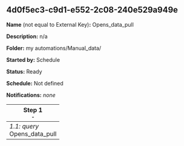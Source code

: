 ## 4d0f5ec3-c9d1-e552-2c08-240e529a949e

**Name** (not equal to External Key)**:** Opens_data_pull

**Description:** n/a

**Folder:** my automations/Manual_data/

**Started by:** Schedule

**Status:** Ready

**Schedule:** Not defined

**Notifications:** _none_


| Step 1<br>_<small>-</small>_ |
| --- |
| _1.1: query_<br>Opens_data_pull |
